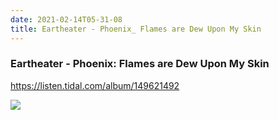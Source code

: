 ```yaml
---
date: 2021-02-14T05-31-08
title: Eartheater - Phoenix_ Flames are Dew Upon My Skin 
---
```

### Eartheater - Phoenix: Flames are Dew Upon My Skin 

https://listen.tidal.com/album/149621492

![](dayone-moment://3712BB4F94654E32B1BF7DBD32934FE0)
